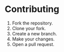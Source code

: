 # Contributing

1. Fork the repository.
2. Clone your fork.
3. Create a new branch.
4. Make your changes.
5. Open a pull request.
